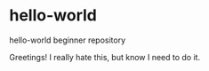 # hello-world
hello-world beginner repository

Greetings! I really hate this, but know I need to do it.
